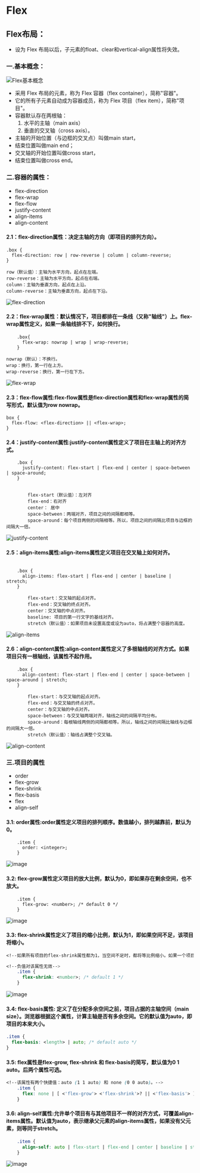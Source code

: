 # Flex

## Flex布局：
- 设为 Flex 布局以后，子元素的float、clear和vertical-align属性将失效。

### 一.基本概念：
![Flex基本概念](http://www.ruanyifeng.com/blogimg/asset/2015/bg2015071004.png)
- 采用 Flex 布局的元素，称为 Flex 容器（flex container），简称"容器"。
- 它的所有子元素自动成为容器成员，称为 Flex 项目（flex item），简称"项目"。
- 容器默认存在两根轴：
    1. 水平的主轴（main axis）
    2. 垂直的交叉轴（cross axis）。
- 主轴的开始位置（与边框的交叉点）叫做main start，
- 结束位置叫做main end；
- 交叉轴的开始位置叫做cross start，
- 结束位置叫做cross end。

### 二.容器的属性：
- flex-direction
- flex-wrap
- flex-flow
- justify-content
- align-items
- align-content

#### 2.1：flex-direction属性：决定主轴的方向（即项目的排列方向）。

```
.box {
  flex-direction: row | row-reverse | column | column-reverse;
}

row（默认值）：主轴为水平方向，起点在左端。
row-reverse：主轴为水平方向，起点在右端。
column：主轴为垂直方向，起点在上沿。
column-reverse：主轴为垂直方向，起点在下沿。
```
![flex-direction](http://www.ruanyifeng.com/blogimg/asset/2015/bg2015071005.png)

#### 2.2：flex-wrap属性：默认情况下，项目都排在一条线（又称"轴线"）上。flex-wrap属性定义，如果一条轴线排不下，如何换行。

```
    .box{
      flex-wrap: nowrap | wrap | wrap-reverse;
    }

nowrap（默认）：不换行。
wrap：换行，第一行在上方。
wrap-reverse：换行，第一行在下方。
```
![flex-wrap](http://www.ruanyifeng.com/blogimg/asset/2015/bg2015071006.png)

#### 2.3：flex-flow属性:flex-flow属性是flex-direction属性和flex-wrap属性的简写形式，默认值为row nowrap。

```
box {
  flex-flow: <flex-direction> || <flex-wrap>;
}
```
#### 2.4：justify-content属性:justify-content属性定义了项目在主轴上的对齐方式。

```
    .box {
      justify-content: flex-start | flex-end | center | space-between | space-around;
    }
    

        flex-start（默认值）：左对齐
        flex-end：右对齐
        center： 居中
        space-between：两端对齐，项目之间的间隔都相等。
        space-around：每个项目两侧的间隔相等。所以，项目之间的间隔比项目与边框的间隔大一倍。

```
![justify-content](http://www.ruanyifeng.com/blogimg/asset/2015/bg2015071010.png)

#### 2.5：align-items属性:align-items属性定义项目在交叉轴上如何对齐。

```
    
    .box {
      align-items: flex-start | flex-end | center | baseline | stretch;
    }

        flex-start：交叉轴的起点对齐。
        flex-end：交叉轴的终点对齐。
        center：交叉轴的中点对齐。
        baseline: 项目的第一行文字的基线对齐。
        stretch（默认值）：如果项目未设置高度或设为auto，将占满整个容器的高度。

```
![align-items](http://www.ruanyifeng.com/blogimg/asset/2015/bg2015071011.png)

#### 2.6：align-content属性:align-content属性定义了多根轴线的对齐方式。如果项目只有一根轴线，该属性不起作用。

```
    .box {
      align-content: flex-start | flex-end | center | space-between | space-around | stretch;
    }

        flex-start：与交叉轴的起点对齐。
        flex-end：与交叉轴的终点对齐。
        center：与交叉轴的中点对齐。
        space-between：与交叉轴两端对齐，轴线之间的间隔平均分布。
        space-around：每根轴线两侧的间隔都相等。所以，轴线之间的间隔比轴线与边框的间隔大一倍。
        stretch（默认值）：轴线占满整个交叉轴。
```
![align-content](http://www.ruanyifeng.com/blogimg/asset/2015/bg2015071012.png)


### 三.项目的属性


- order
- flex-grow
- flex-shrink
- flex-basis
- flex
- align-self

#### 3.1: order属性:order属性定义项目的排列顺序。数值越小，排列越靠前，默认为0。

```
    .item {
      order: <integer>;
    }
```
![image](http://www.ruanyifeng.com/blogimg/asset/2015/bg2015071013.png)

#### 3.2: flex-grow属性定义项目的放大比例，默认为0，即如果存在剩余空间，也不放大。

```
    .item {
      flex-grow: <number>; /* default 0 */
    }
```

![image](http://www.ruanyifeng.com/blogimg/asset/2015/bg2015071014.png)

#### 3.3: flex-shrink属性定义了项目的缩小比例，默认为1，即如果空间不足，该项目将缩小。


```css
<!--如果所有项目的flex-shrink属性都为1，当空间不足时，都将等比例缩小。如果一个项目的flex-shrink属性为0，其他项目都为1，则空间不足时，前者不缩小。-->

<!--负值对该属性无效-->
    .item {
      flex-shrink: <number>; /* default 1 */
    }
```
![image](http://www.ruanyifeng.com/blogimg/asset/2015/bg2015071015.jpg)

#### 3.4: flex-basis属性: 定义了在分配多余空间之前，项目占据的主轴空间（main size）。浏览器根据这个属性，计算主轴是否有多余空间。它的默认值为auto，即项目的本来大小。


```css
.item {
  flex-basis: <length> | auto; /* default auto */
}
```

#### 3.5: flex属性是flex-grow, flex-shrink 和 flex-basis的简写，默认值为0 1 auto。后两个属性可选。

```css
<!--该属性有两个快捷值：auto (1 1 auto) 和 none (0 0 auto)。-->
    .item {
      flex: none | [ <'flex-grow'> <'flex-shrink'>? || <'flex-basis'> ]
    }
```

#### 3.6: align-self属性:允许单个项目有与其他项目不一样的对齐方式，可覆盖align-items属性。默认值为auto，表示继承父元素的align-items属性，如果没有父元素，则等同于stretch。

```css
    .item {
      align-self: auto | flex-start | flex-end | center | baseline | stretch;
    }
```
![image](http://www.ruanyifeng.com/blogimg/asset/2015/bg2015071016.png)